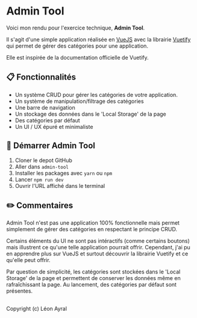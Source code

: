 # Admin Tool

Voici mon rendu pour l'exercice technique, **Admin Tool**.

Il s'agit d'une simple application réalisée en [VueJS](https://vuejs.org/) avec la librairie [Vuetify](https://vuetifyjs.com/en/) qui permet de gérer des catégories pour une application.

Elle est inspirée de la documentation officielle de Vuetify.

## :clipboard: Fonctionnalités

- Un système CRUD pour gérer les catégories de votre application.
- Un système de manipulation/filtrage des catégories
- Une barre de navigation
- Un stockage des données dans le 'Local Storage' de la page
- Des catégories par défaut
- Un UI / UX épuré et minimaliste 

## :rocket: Démarrer Admin Tool

1. Cloner le depot GitHub
2. Aller dans `admin-tool`
3. Installer les packages avec `yarn` ou `npm`
4. Lancer `npm run dev`
5. Ouvrir l'URL affiché dans le terminal

## :pencil2: Commentaires

Admin Tool n'est pas une application 100% fonctionnelle mais permet simplement de gérer des catégories en respectant le principe CRUD.

Certains éléments du UI ne sont pas intéractifs (comme certains boutons) mais illustrent ce qu'une telle application pourrait offrir. Cependant, j'ai pu en apprendre plus sur VueJS et surtout découvrir la librairie Vuetify et ce qu'elle peut offrir.

Par question de simplicité, les catégories sont stockées dans le 'Local Storage' de la page et permettent de conserver les données même en rafraîchissant la page. Au lancement, des catégories par défaut sont présentes.

##

Copyright (c) Léon Ayral